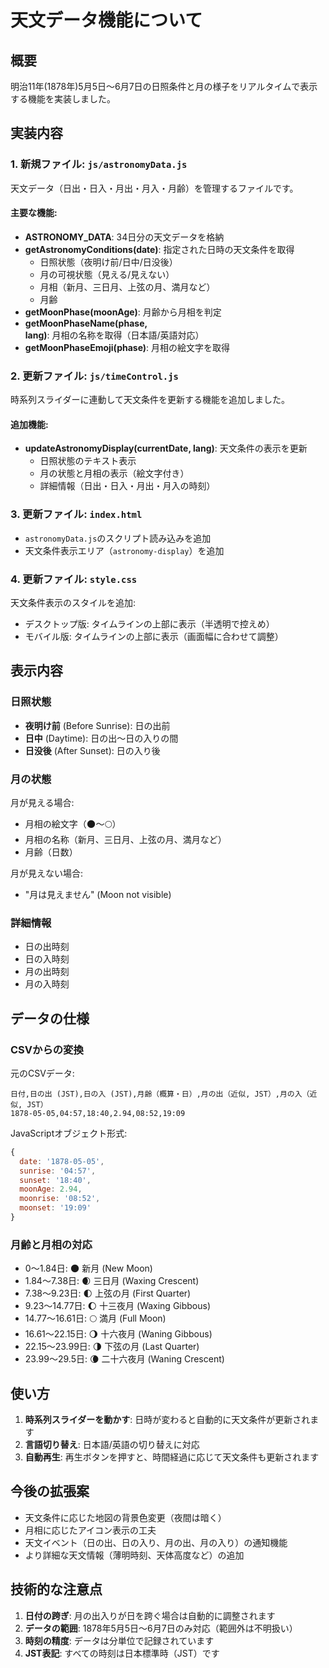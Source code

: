 # 天文データ機能について

## 概要
明治11年(1878年)5月5日〜6月7日の日照条件と月の様子をリアルタイムで表示する機能を実装しました。

## 実装内容

### 1. 新規ファイル: `js/astronomyData.js`
天文データ（日出・日入・月出・月入・月齢）を管理するファイルです。

#### 主要な機能:
- **ASTRONOMY_DATA**: 34日分の天文データを格納
- **getAstronomyConditions(date)**: 指定された日時の天文条件を取得
  - 日照状態（夜明け前/日中/日没後）
  - 月の可視状態（見える/見えない）
  - 月相（新月、三日月、上弦の月、満月など）
  - 月齢
- **getMoonPhase(moonAge)**: 月齢から月相を判定
- **getMoonPhaseName(phase, lang)**: 月相の名称を取得（日本語/英語対応）
- **getMoonPhaseEmoji(phase)**: 月相の絵文字を取得

### 2. 更新ファイル: `js/timeControl.js`
時系列スライダーに連動して天文条件を更新する機能を追加しました。

#### 追加機能:
- **updateAstronomyDisplay(currentDate, lang)**: 天文条件の表示を更新
  - 日照状態のテキスト表示
  - 月の状態と月相の表示（絵文字付き）
  - 詳細情報（日出・日入・月出・月入の時刻）

### 3. 更新ファイル: `index.html`
- `astronomyData.js`のスクリプト読み込みを追加
- 天文条件表示エリア（`astronomy-display`）を追加

### 4. 更新ファイル: `style.css`
天文条件表示のスタイルを追加:
- デスクトップ版: タイムラインの上部に表示（半透明で控えめ）
- モバイル版: タイムラインの上部に表示（画面幅に合わせて調整）

## 表示内容

### 日照状態
- **夜明け前** (Before Sunrise): 日の出前
- **日中** (Daytime): 日の出〜日の入りの間
- **日没後** (After Sunset): 日の入り後

### 月の状態
月が見える場合:
- 月相の絵文字（🌑〜🌕）
- 月相の名称（新月、三日月、上弦の月、満月など）
- 月齢（日数）

月が見えない場合:
- "月は見えません" (Moon not visible)

### 詳細情報
- 日の出時刻
- 日の入時刻
- 月の出時刻
- 月の入時刻

## データの仕様

### CSVからの変換
元のCSVデータ:
```csv
日付,日の出 (JST),日の入 (JST),月齢（概算・日）,月の出（近似, JST）,月の入（近似, JST）
1878-05-05,04:57,18:40,2.94,08:52,19:09
```

JavaScriptオブジェクト形式:
```javascript
{ 
  date: '1878-05-05', 
  sunrise: '04:57', 
  sunset: '18:40', 
  moonAge: 2.94, 
  moonrise: '08:52', 
  moonset: '19:09' 
}
```

### 月齢と月相の対応
- 0〜1.84日: 🌑 新月 (New Moon)
- 1.84〜7.38日: 🌒 三日月 (Waxing Crescent)
- 7.38〜9.23日: 🌓 上弦の月 (First Quarter)
- 9.23〜14.77日: 🌔 十三夜月 (Waxing Gibbous)
- 14.77〜16.61日: 🌕 満月 (Full Moon)
- 16.61〜22.15日: 🌖 十六夜月 (Waning Gibbous)
- 22.15〜23.99日: 🌗 下弦の月 (Last Quarter)
- 23.99〜29.5日: 🌘 二十六夜月 (Waning Crescent)

## 使い方

1. **時系列スライダーを動かす**: 日時が変わると自動的に天文条件が更新されます
2. **言語切り替え**: 日本語/英語の切り替えに対応
3. **自動再生**: 再生ボタンを押すと、時間経過に応じて天文条件も更新されます

## 今後の拡張案

- 天文条件に応じた地図の背景色変更（夜間は暗く）
- 月相に応じたアイコン表示の工夫
- 天文イベント（日の出、日の入り、月の出、月の入り）の通知機能
- より詳細な天文情報（薄明時刻、天体高度など）の追加

## 技術的な注意点

1. **日付の跨ぎ**: 月の出入りが日を跨ぐ場合は自動的に調整されます
2. **データの範囲**: 1878年5月5日〜6月7日のみ対応（範囲外は不明扱い）
3. **時刻の精度**: データは分単位で記録されています
4. **JST表記**: すべての時刻は日本標準時（JST）です
